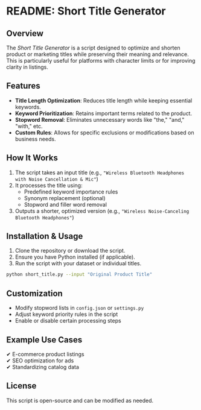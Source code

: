 # README: Short Title Generator  

## Overview  
The *Short Title Generator* is a script designed to optimize and shorten product or marketing titles while preserving their meaning and relevance. This is particularly useful for platforms with character limits or for improving clarity in listings.  

## Features  
- **Title Length Optimization**: Reduces title length while keeping essential keywords.  
- **Keyword Prioritization**: Retains important terms related to the product.  
- **Stopword Removal**: Eliminates unnecessary words like "the," "and," "with," etc.  
- **Custom Rules**: Allows for specific exclusions or modifications based on business needs.  

## How It Works  
1. The script takes an input title (e.g., `"Wireless Bluetooth Headphones with Noise Cancellation & Mic"`)  
2. It processes the title using:  
   - Predefined keyword importance rules  
   - Synonym replacement (optional)  
   - Stopword and filler word removal  
3. Outputs a shorter, optimized version (e.g., `"Wireless Noise-Canceling Bluetooth Headphones"`)  

## Installation & Usage  
1. Clone the repository or download the script.  
2. Ensure you have Python installed (if applicable).  
3. Run the script with your dataset or individual titles.  

```bash
python short_title.py --input "Original Product Title"
```

## Customization  
- Modify stopword lists in `config.json` or `settings.py`  
- Adjust keyword priority rules in the script  
- Enable or disable certain processing steps  

## Example Use Cases  
✔ E-commerce product listings  
✔ SEO optimization for ads  
✔ Standardizing catalog data  

## License  
This script is open-source and can be modified as needed.  
